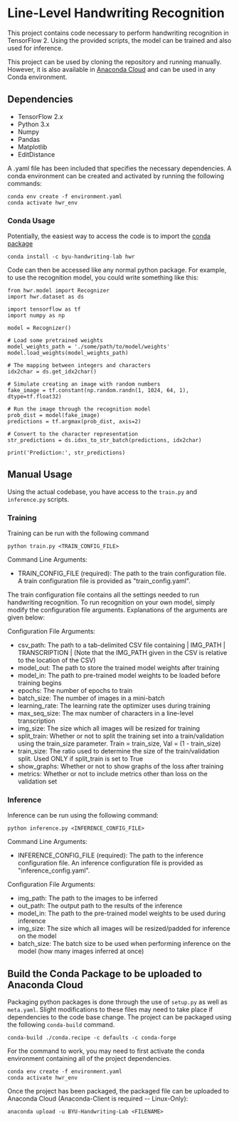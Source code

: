 # Line-Level Handwriting Recognition

This project contains code necessary to perform handwriting recognition
in TensorFlow 2. Using the provided scripts, the model can be trained and
also used for inference.

This project can be used by cloning the repository and running manually. However, it is also available in
[Anaconda Cloud](https://anaconda.org/BYU-Handwriting-Lab/hwr) and can be used in any Conda environment.

## Dependencies
* TensorFlow 2.x
* Python 3.x
* Numpy
* Pandas
* Matplotlib
* EditDistance

A .yaml file has been included that specifies the necessary dependencies. A conda environment can be
created and activated by running the following commands:

```
conda env create -f environment.yaml
conda activate hwr_env
```

### Conda Usage

Potentially, the easiest way to access the code is to import the [conda package](https://anaconda.org/byu-handwriting-lab/hwr)

```
conda install -c byu-handwriting-lab hwr
```

Code can then be accessed like any normal python package. For example, to use the recognition model,
you could write something like this:

```
from hwr.model import Recognizer
import hwr.dataset as ds

import tensorflow as tf
import numpy as np

model = Recognizer()

# Load some pretrained weights
model_weights_path = './some/path/to/model/weights'
model.load_weights(model_weights_path)

# The mapping between integers and characters
idx2char = ds.get_idx2char()

# Simulate creating an image with random numbers
fake_image = tf.constant(np.random.randn(1, 1024, 64, 1), dtype=tf.float32)

# Run the image through the recognition model
prob_dist = model(fake_image)
predictions = tf.argmax(prob_dist, axis=2)

# Convert to the character representation
str_predictions = ds.idxs_to_str_batch(predictions, idx2char)

print('Prediction:', str_predictions)
```

## Manual Usage

Using the actual codebase, you have access to the ```train.py``` and ```inference.py``` scripts.

### Training

Training can be run with the following command

```
python train.py <TRAIN_CONFIG_FILE>
```

Command Line Arguments:
* TRAIN_CONFIG_FILE (required): The path to the train configuration file. A train configuration file
  is provided as "train_config.yaml".

The train configuration file contains all the settings needed to run handwriting recognition. To run recognition on
your own model, simply modify the configuration file arguments. Explanations of the arguments are given below:

Configuration File Arguments:
* csv_path: The path to a tab-delimited CSV file containing | IMG_PATH | TRANSCRIPTION | 
  (Note that the IMG_PATH given in the CSV is relative to the location of the CSV)
* model_out: The path to store the trained model weights after training
* model_in: The path to pre-trained model weights to be loaded before training begins
* epochs: The number of epochs to train
* batch_size: The number of images in a mini-batch
* learning_rate: The learning rate the optimizer uses during training
* max_seq_size: The max number of characters in a line-level transcription
* img_size: The size which all images will be resized for training
* split_train: Whether or not to split the training set into a train/validation using the train_size parameter.
               Train = train_size, Val = (1 - train_size)
* train_size: The ratio used to determine the size of the train/validation split.
              Used ONLY if split_train is set to True
* show_graphs: Whether or not to show graphs of the loss after training
* metrics: Whether or not to include metrics other than loss on the validation set

### Inference

Inference can be run using the following command:

```
python inference.py <INFERENCE_CONFIG_FILE>
```

Command Line Arguments:
* INFERENCE_CONFIG_FILE (required): The path to the inference configuration file. An inference configuration
  file is provided as "inference_config.yaml".

Configuration File Arguments:
* img_path: The path to the images to be inferred
* out_path: The output path to the results of the inference
* model_in: The path to the pre-trained model weights to be used during inference
* img_size: The size which all images will be resized/padded for inference on the model
* batch_size: The batch size to be used when performing inference on the model (how many images inferred at once)


## Build the Conda Package to be uploaded to Anaconda Cloud

Packaging python packages is done through the use of ```setup.py```  as well as ```meta.yaml```. Slight modifications
to these files may need to take place if dependencies to the code base change. The project can be packaged using the
following ```conda-build``` command.

```
conda-build ./conda.recipe -c defaults -c conda-forge
```

For the command to work, you may need to first activate the conda environment containing all of the project dependencies.

```
conda env create -f environment.yaml
conda activate hwr_env
```

Once the project has been packaged, the packaged file can be uploaded to Anaconda Cloud (Anaconda-Client is required
-- Linux-Only):

```
anaconda upload -u BYU-Handwriting-Lab <FILENAME>
```

